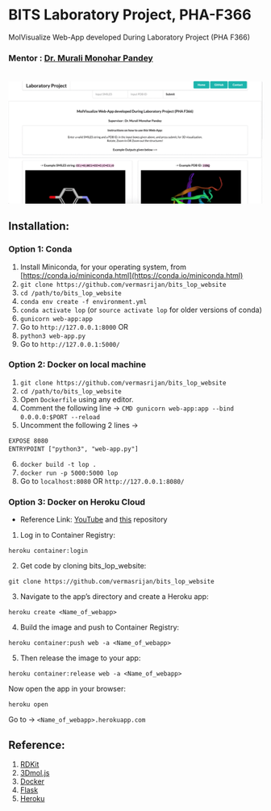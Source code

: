 # BITS Laboratory Project, PHA-F366
MolVisualize Web-App developed During Laboratory Project (PHA F366)

### Mentor : [Dr. Murali Monohar Pandey](https://universe.bits-pilani.ac.in/pilani/pandeymm/profile)<br/><br/>

![](images_other/final.gif)

## Installation:
### Option 1: Conda
1. Install Miniconda, for your operating system, from [https://conda.io/miniconda.html](https://conda.io/miniconda.html)
2. `git clone https://github.com/vermasrijan/bits_lop_website`
3. `cd /path/to/bits_lop_website`
4. `conda env create -f environment.yml`
5. `conda activate lop` (or `source activate lop` for older versions of conda)
6.  `gunicorn web-app:app`
7. Go to `http://127.0.0.1:8000`
OR <br/>
6. `python3 web-app.py`
7. Go to `http://127.0.0.1:5000/`

### Option 2: Docker on local machine
1. `git clone https://github.com/vermasrijan/bits_lop_website`
2. `cd /path/to/bits_lop_website`
3. Open `Dockerfile` using any editor.
4. Comment the following line -> `CMD gunicorn web-app:app --bind 0.0.0.0:$PORT --reload`
5. Uncomment the following 2 lines ->
```
EXPOSE 8080
ENTRYPOINT ["python3", "web-app.py"]
```
6. `docker build -t lop .`
7. `docker run -p 5000:5000 lop`
8. Go to `localhost:8080` OR `http://127.0.0.1:8080/`

### Option 3: Docker on Heroku Cloud
- Reference Link:  [YouTube](https://www.youtube.com/watch?v=J6TvtIqgbjA) and [this](https://github.com/sfdcbrewery/resumeappdf18) repository <br/>
1. Log in to Container Registry:

```
heroku container:login

```
2. Get code by cloning bits_lop_website:

```
git clone https://github.com/vermasrijan/bits_lop_website

```
3. Navigate to the app’s directory and create a Heroku app:

```
heroku create <Name_of_webapp>

```

4. Build the image and push to Container Registry:

```
heroku container:push web -a <Name_of_webapp>

```

5. Then release the image to your app:

```
heroku container:release web -a <Name_of_webapp>

```

Now open the app in your browser: 

```
heroku open

```
Go to ->
`<Name_of_webapp>.herokuapp.com`

## Reference:
1. [RDKit](https://www.rdkit.org/)
2. [3Dmol.js](https://3dmol.csb.pitt.edu/)
3. [Docker](https://www.docker.com/)
4. [Flask](https://flask.palletsprojects.com/en/1.1.x/)
5. [Heroku](https://www.heroku.com/)
